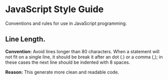 # JavaScript Style Guide
Conventions and rules for use in JavaScript programming.

## Line Length.
**Convention:** Avoid lines longer than 80 characters. When a statement will not fit on a single line, it should be break it after an dot (.) or a comma (,); in these cases the next line should be indented with 8 spaces.

**Reason:** This generate more clean and readable code.
